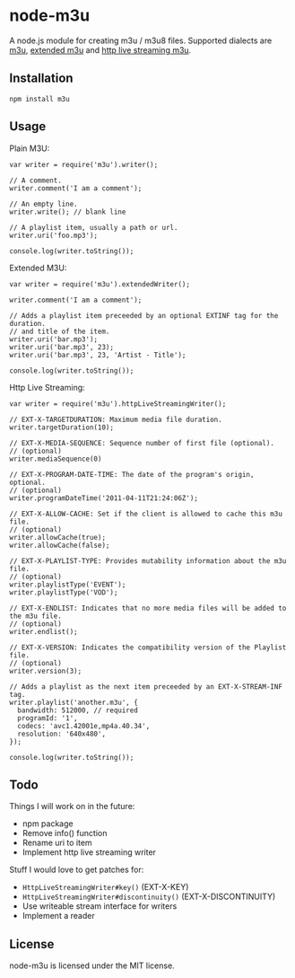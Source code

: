 # node-m3u

A node.js module for creating m3u / m3u8 files. Supported dialects are [m3u][],
[extended m3u][] and [http live streaming m3u][].

[m3u]: http://en.wikipedia.org/wiki/M3U
[extended m3u]: http://en.wikipedia.org/wiki/M3U#Extended_M3U_directives
[http live streaming m3u]:http://tools.ietf.org/html/draft-pantos-http-live-streaming

## Installation

    npm install m3u

## Usage

Plain M3U:

    var writer = require('m3u').writer();

    // A comment.
    writer.comment('I am a comment');

    // An empty line.
    writer.write(); // blank line

    // A playlist item, usually a path or url.
    writer.uri('foo.mp3');

    console.log(writer.toString());

Extended M3U:

    var writer = require('m3u').extendedWriter();

    writer.comment('I am a comment');

    // Adds a playlist item preceeded by an optional EXTINF tag for the duration.
    // and title of the item.
    writer.uri('bar.mp3');
    writer.uri('bar.mp3', 23);
    writer.uri('bar.mp3', 23, 'Artist - Title');

    console.log(writer.toString());

Http Live Streaming:

    var writer = require('m3u').httpLiveStreamingWriter();

    // EXT-X-TARGETDURATION: Maximum media file duration.
    writer.targetDuration(10);

    // EXT-X-MEDIA-SEQUENCE: Sequence number of first file (optional).
    // (optional)
    writer.mediaSequence(0)

    // EXT-X-PROGRAM-DATE-TIME: The date of the program's origin, optional.
    // (optional)
    writer.programDateTime('2011-04-11T21:24:06Z');

    // EXT-X-ALLOW-CACHE: Set if the client is allowed to cache this m3u file.
    // (optional)
    writer.allowCache(true);
    writer.allowCache(false);

    // EXT-X-PLAYLIST-TYPE: Provides mutability information about the m3u file.
    // (optional)
    writer.playlistType('EVENT');
    writer.playlistType('VOD');

    // EXT-X-ENDLIST: Indicates that no more media files will be added to the m3u file.
    // (optional)
    writer.endlist();

    // EXT-X-VERSION: Indicates the compatibility version of the Playlist file.
    // (optional)
    writer.version(3);

    // Adds a playlist as the next item preceeded by an EXT-X-STREAM-INF tag.
    writer.playlist('another.m3u', {
      bandwidth: 512000, // required
      programId: '1',
      codecs: 'avc1.42001e,mp4a.40.34',
      resolution: '640x480',
    });

    console.log(writer.toString());


## Todo

Things I will work on in the future:

* npm package
* Remove info() function
* Rename uri to item
* Implement http live streaming writer

Stuff I would love to get patches for:

* `HttpLiveStreamingWriter#key()` (EXT-X-KEY)
* `HttpLiveStreamingWriter#discontinuity()` (EXT-X-DISCONTINUITY)
* Use writeable stream interface for writers
* Implement a reader

## License

node-m3u is licensed under the MIT license.

